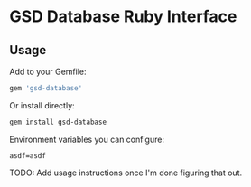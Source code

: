 # GSD Database Ruby Interface

## Usage

Add to your Gemfile:
```ruby
gem 'gsd-database'
```

Or install directly:
```sh
gem install gsd-database
```

Environment variables you can configure:
```env
asdf=asdf
```

TODO: Add usage instructions once I'm done figuring that out.
